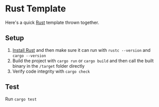 # Rust Template

Here's a quick [Rust](https://www.rust-lang.org/) template thrown together.

## Setup
1. [Install Rust](https://www.rust-lang.org/tools/install) and then make sure it can run with `rustc --version` and `cargo --version`
2. Build the project with `cargo run` or `cargo build` and then call the built binary in the `/target` folder directly
3. Verify code integrity with `cargo check`

## Test
Run `cargo test`
